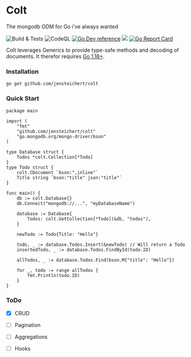 # Colt
The mongodb ODM for Go i've always wanted

![Build & Tests](https://github.com/jensteichert/webvitals_exporter/workflows/Build/badge.svg)
![CodeQL](https://github.com/jensteichert/colt/workflows/CodeQL/badge.svg)
[![Go.Dev reference](https://img.shields.io/badge/go.dev-reference-blue?logo=go&logoColor=white)](https://pkg.go.dev/github.com/jensteichert/colt)
<a href="https://github.com/jensteichert/colt/releases"><img src="https://img.shields.io/github/v/release/jensteichert/colt" /></a>
[![Go Report Card](https://goreportcard.com/badge/github.com/jensteichert/colt)](https://goreportcard.com/report/github.com/jensteichert/colt)

Colt leverages Generics to provide type-safe methods and decoding of documents. It therefor requires [Go 1.18+](https://tip.golang.org/doc/go1.18). 
### Installation

```
go get github.com/jensteichert/colt
```

### Quick Start
```golang
package main

import (
	"fmt"
	"github.com/jensteichert/colt"
	"go.mongodb.org/mongo-driver/bson"
)

type Database struct {
	Todos *colt.Collection[*Todo]
}
type Todo struct {
	colt.CDocument `bson:",inline"`
	Title string `bson:"title" json:"title"`
}

func main() {
	db := colt.Database{}
	db.Connect("mongodb://...", "myDatabaseName")

	database := Database{
		Todos: colt.GetCollection[*Todo](&db, "todos"),
	}

	newTodo := Todo{Title: "Hello"}

	todo, _ := database.Todos.Insert(&newTodo) // Will return a Todo
	insertedTodo, _ := database.Todos.FindById(todo.ID)

	allTodos, _ := database.Todos.Find(bson.M{"title": "Hello"})

	for _, todo := range allTodos {
		fmt.Println(todo.ID)
	}
}
```

### ToDo
- [x] CRUD
- [ ] Pagination
- [ ] Aggregations
- [ ] Hooks


